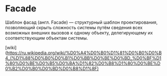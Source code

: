 # Facade

Шаблон фасад (англ. Facade) — структурный шаблон проектирования, позволяющий скрыть сложность системы путём сведения всех возможных внешних вызовов к одному объекту, делегирующему их соответствующим объектам системы.

[wiki](https://ru.wikipedia.org/wiki/%D0%A4%D0%B0%D1%81%D0%B0%D0%B4_(%D1%88%D0%B0%D0%B1%D0%BB%D0%BE%D0%BD_%D0%BF%D1%80%D0%BE%D0%B5%D0%BA%D1%82%D0%B8%D1%80%D0%BE%D0%B2%D0%B0%D0%BD%D0%B8%D1%8F)